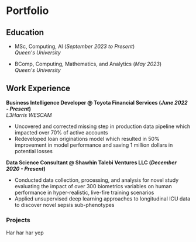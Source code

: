 # Portfolio

## Education							       		
- MSc, Computing, AI (_September 2023 to Present_)<br />
  _Queen's University_	<br />

- BComp, Computing, Mathematics, and Analytics (_May 2023_) <br />
  _Queen's University_

## Work Experience
**Business Intelligence Developer @ Toyota Financial Services (_June 2022 - Present_)** <br />
_L3Harris WESCAM_
- Uncovered and corrected missing step in production data pipeline which impacted over 70% of active accounts
- Redeveloped loan originations model which resulted in 50% improvement in model performance and saving 1 million dollars in potential losses

**Data Science Consultant @ Shawhin Talebi Ventures LLC (_December 2020 - Present_)**
- Conducted data collection, processing, and analysis for novel study evaluating the impact of over 300 biometrics variables on human performance in hyper-realistic, live-fire training scenarios
- Applied unsupervised deep learning approaches to longitudinal ICU data to discover novel sepsis sub-phenotypes

### Projects
Har har har
yep
